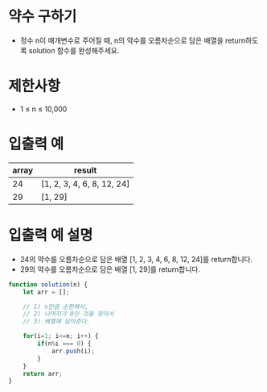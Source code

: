# 약수 구하기
- 정수 n이 매개변수로 주어질 때, n의 약수를 오름차순으로 담은 배열을 return하도록 solution 함수를 완성해주세요.



# 제한사항
- 1 ≤ n ≤ 10,000


# 입출력 예
| array | result |
| ----- | ------ |
| 24 | [1, 2, 3, 4, 6, 8, 12, 24] |
| 29 | [1, 29] |

# 입출력 예 설명
- 24의 약수를 오름차순으로 담은 배열 [1, 2, 3, 4, 6, 8, 12, 24]를 return합니다.
- 29의 약수를 오름차순으로 담은 배열 [1, 29]를 return합니다.

```javascript
function solution(n) {
    let arr = [];

    // 1) n만큼 순환해서,
    // 2) 나머지가 0인 것을 찾아서
    // 3) 배열에 담아준다.

    for(i=1; i<=n; i++) {
        if(n%i === 0) {
            arr.push(i);
        }
    }
    return arr;
}
```
